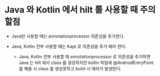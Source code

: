 # Java 와 Kotlin 에서 hilt 를 사용할 때 주의 할점

* Java만 사용할 때는 annotationprocessor 의존성을 추가한다.

* Java, Kotlin 전부 사용할 때는 Kapt 로 의존성을 추가 해야 한다.

    * Java, Kotlin 전부 사용할 때 annotationprocessor 로 의존성을 추가하면 Java 는 hilt 에서 class 를 생성하지만
     kotlin 파일에 @AndroidEntryPoint 를 해줄 시 class 를 생성못하고 build 시 에러가 발생한다.